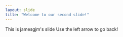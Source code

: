 ```yaml
---
layout: slide
title: "Welcome to our second slide!"
---
```

This is jamesgjm's slide
Use the left arrow to go back!
